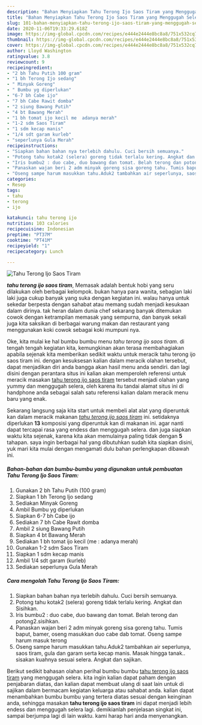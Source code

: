 ```yaml
---
description: "Bahan Menyiapkan Tahu Terong Ijo Saos Tiram yang Menggugah Selera"
title: "Bahan Menyiapkan Tahu Terong Ijo Saos Tiram yang Menggugah Selera"
slug: 101-bahan-menyiapkan-tahu-terong-ijo-saos-tiram-yang-menggugah-selera
date: 2020-11-06T19:33:29.618Z
image: https://img-global.cpcdn.com/recipes/e444e2444e8bc8a8/751x532cq70/tahu-terong-ijo-saos-tiram-foto-resep-utama.jpg
thumbnail: https://img-global.cpcdn.com/recipes/e444e2444e8bc8a8/751x532cq70/tahu-terong-ijo-saos-tiram-foto-resep-utama.jpg
cover: https://img-global.cpcdn.com/recipes/e444e2444e8bc8a8/751x532cq70/tahu-terong-ijo-saos-tiram-foto-resep-utama.jpg
author: Lloyd Washington
ratingvalue: 3.8
reviewcount: 9
recipeingredient:
- "2 bh Tahu Putih 100 gram"
- "1 bh Terong Ijo sedang"
- " Minyak Goreng"
- " Bumbu yg diperlukan"
- "6-7 bh Cabe ijo"
- "7 bh Cabe Rawit domba"
- "2 siung Bawang Putih"
- "4 bt Bawang Merah"
- "1 bh tomat ijo kecil me  adanya merah"
- "1-2 sdm Saos Tiram"
- "1 sdm kecap manis"
- "1/4 sdt garam kurleb"
- "seperlunya Gula Merah"
recipeinstructions:
- "Siapkan bahan bahan nya terlebih dahulu. Cuci bersih semuanya."
- "Potong tahu kotak2 (selera) goreng tidak terlalu kering. Angkat dan Sisihkan."
- "Iris bumbu2 : duo cabe, duo bawang dan tomat. Belah terong dan potong2.sisihkan."
- "Panaskan wajan beri 2 adm minyak goreng sisa goreng tahu. Tumis baput, bamer, oseng masukkan duo cabe dab tomat. Oseng sampe harum masuk terong"
- "Oseng sampe harum masukkan tahu.Aduk2 tambahkan air seperlunya, saos tiram, gula dan garam serta kecap manis. Masak hingga tanak.. sisakan kuahnya sesuai selera. Angkat dan sajikan."
categories:
- Resep
tags:
- tahu
- terong
- ijo

katakunci: tahu terong ijo 
nutrition: 103 calories
recipecuisine: Indonesian
preptime: "PT37M"
cooktime: "PT41M"
recipeyield: "1"
recipecategory: Lunch

---
```



![Tahu Terong Ijo Saos Tiram](https://img-global.cpcdn.com/recipes/e444e2444e8bc8a8/751x532cq70/tahu-terong-ijo-saos-tiram-foto-resep-utama.jpg)

<b><i>tahu terong ijo saos tiram</i></b>, Memasak adalah bentuk hobi yang seru dilakukan oleh berbagai kelompok. bukan hanya para wanita, sebagian laki laki juga cukup banyak yang suka dengan kegiatan ini. walau hanya untuk sekedar berpesta dengan sahabat atau memang sudah menjadi kesukaan dalam dirinya. tak heran dalam dunia chef sekarang banyak ditemukan cowok dengan ketrampilan memasak yang sempurna, dan banyak sekali juga kita saksikan di berbagai warung makan dan restaurant yang menggunakan koki cowok sebagai koki mumpuni nya.

Oke, kita mulai ke hal bumbu bumbu menu <i>tahu terong ijo saos tiram</i>. di tengah tengah kegiatan kita, kemungkinan akan terasa membahagiakan apabila sejenak kita memberikan sedikit waktu untuk meracik tahu terong ijo saos tiram ini. dengan kesuksesan kalian dalam meracik olahan tersebut, dapat menjadikan diri anda bangga akan hasil menu anda sendiri. dan lagi disini dengan perantara situs ini kalian akan memperoleh referensi untuk meracik masakan <u>tahu terong ijo saos tiram</u> tersebut menjadi olahan yang yummy dan menggugah selera, oleh karena itu tandai alamat situs ini di handphone anda sebagai salah satu referensi kalian dalam meracik menu baru yang enak.




Sekarang langsung saja kita start untuk membeli alat alat yang diperuntuk kan dalam meracik makanan <u><i>tahu terong ijo saos tiram</i></u> ini. setidaknya diperlukan <b>13</b> komposisi yang diperuntuk kan di makanan ini. agar nanti dapat tercapai rasa yang endess dan menggugah selera. dan juga siapkan waktu kita sejenak, karena kita akan memulainya paling tidak dengan <b>5</b> tahapan. saya ingin berbagai hal yang dibutuhkan sudah kita siapkan disini, yuk mari kita mulai dengan mengamati dulu bahan perlengkapan dibawah ini.

<!--inarticleads1-->

##### Bahan-bahan dan bumbu-bumbu yang digunakan untuk pembuatan Tahu Terong Ijo Saos Tiram:

1. Gunakan 2 bh Tahu Putih (100 gram)
1. Siapkan 1 bh Terong Ijo sedang
1. Sediakan  Minyak Goreng
1. Ambil  Bumbu yg diperlukan
1. Siapkan 6-7 bh Cabe ijo
1. Sediakan 7 bh Cabe Rawit domba
1. Ambil 2 siung Bawang Putih
1. Siapkan 4 bt Bawang Merah
1. Sediakan 1 bh tomat ijo kecil (me : adanya merah)
1. Gunakan 1-2 sdm Saos Tiram
1. Siapkan 1 sdm kecap manis
1. Ambil 1/4 sdt garam (kurleb)
1. Sediakan seperlunya Gula Merah




<!--inarticleads2-->

##### Cara mengolah Tahu Terong Ijo Saos Tiram:

1. Siapkan bahan bahan nya terlebih dahulu. Cuci bersih semuanya.
1. Potong tahu kotak2 (selera) goreng tidak terlalu kering. Angkat dan Sisihkan.
1. Iris bumbu2 : duo cabe, duo bawang dan tomat. Belah terong dan potong2.sisihkan.
1. Panaskan wajan beri 2 adm minyak goreng sisa goreng tahu. Tumis baput, bamer, oseng masukkan duo cabe dab tomat. Oseng sampe harum masuk terong
1. Oseng sampe harum masukkan tahu.Aduk2 tambahkan air seperlunya, saos tiram, gula dan garam serta kecap manis. Masak hingga tanak.. sisakan kuahnya sesuai selera. Angkat dan sajikan.




Berikut sedikit bahasan olahan perihal bumbu bumbu <u>tahu terong ijo saos tiram</u> yang menggugah selera. kita ingin kalian dapat paham dengan penjabaran diatas, dan kalian dapat membuat ulang di saat lain untuk di sajikan dalam bermacam kegiatan keluarga atau sahabat anda. kalian dapat menambahkan bumbu bumbu yang tertera diatas sesuai dengan keinginan anda, sehingga masakan <b>tahu terong ijo saos tiram</b> ini dapat menjadi lebih endess dan menggugah selera lagi. demikianlah penjelasan singkat ini, sampai berjumpa lagi di lain waktu. kami harap hari anda menyenangkan.
